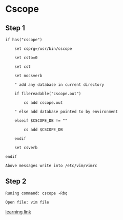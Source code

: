 # Cscope

## Step 1

	if has("cscope")

		set csprg=/usr/bin/cscope

		set csto=0

		set cst

		set nocsverb

		" add any database in current directory

		if filereadable("cscope.out")

		    cs add cscope.out

		" else add database pointed to by environment

		elseif $CSCOPE_DB != ""

		    cs add $CSCOPE_DB

		endif

		set csverb

	endif

	Above messages write into /etc/vim/vimrc

## Step 2

	Runing command: cscope -Rbq

	Open file: vim file

[learning link](http://vimdoc.sourceforge.net/htmldoc/if_cscop.html)
